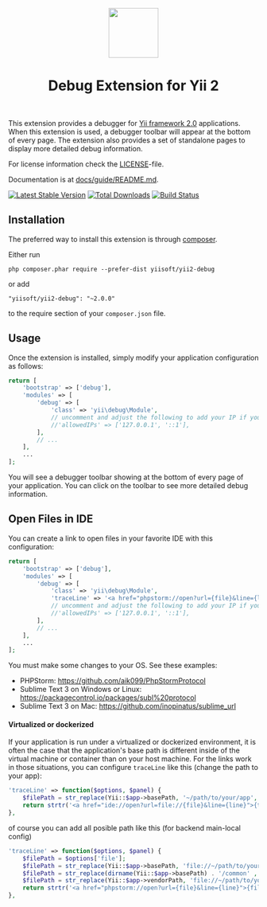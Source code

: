 <p align="center">
    <a href="https://github.com/yiisoft" target="_blank">
        <img src="https://avatars0.githubusercontent.com/u/993323" height="100px">
    </a>
    <h1 align="center">Debug Extension for Yii 2</h1>
    <br>
</p>

This extension provides a debugger for [Yii framework 2.0](http://www.yiiframework.com) applications. When this extension is used,
a debugger toolbar will appear at the bottom of every page. The extension also provides
a set of standalone pages to display more detailed debug information.

For license information check the [LICENSE](LICENSE.md)-file.

Documentation is at [docs/guide/README.md](docs/guide/README.md).

[![Latest Stable Version](https://poser.pugx.org/yiisoft/yii2-debug/v/stable.png)](https://packagist.org/packages/yiisoft/yii2-debug)
[![Total Downloads](https://poser.pugx.org/yiisoft/yii2-debug/downloads.png)](https://packagist.org/packages/yiisoft/yii2-debug)
[![Build Status](https://travis-ci.org/yiisoft/yii2-debug.svg?branch=master)](https://travis-ci.org/yiisoft/yii2-debug)


Installation
------------

The preferred way to install this extension is through [composer](http://getcomposer.org/download/).

Either run

```
php composer.phar require --prefer-dist yiisoft/yii2-debug
```

or add

```
"yiisoft/yii2-debug": "~2.0.0"
```

to the require section of your `composer.json` file.


Usage
-----

Once the extension is installed, simply modify your application configuration as follows:

```php
return [
    'bootstrap' => ['debug'],
    'modules' => [
        'debug' => [
            'class' => 'yii\debug\Module',
            // uncomment and adjust the following to add your IP if you are not connecting from localhost.
            //'allowedIPs' => ['127.0.0.1', '::1'],
        ],
        // ...
    ],
    ...
];
```

You will see a debugger toolbar showing at the bottom of every page of your application.
You can click on the toolbar to see more detailed debug information.


Open Files in IDE
-----

You can create a link to open files in your favorite IDE with this configuration:

```php
return [
    'bootstrap' => ['debug'],
    'modules' => [
        'debug' => [
            'class' => 'yii\debug\Module',
            'traceLine' => '<a href="phpstorm://open?url={file}&line={line}">{file}:{line}</a>',
            // uncomment and adjust the following to add your IP if you are not connecting from localhost.
            //'allowedIPs' => ['127.0.0.1', '::1'],
        ],
        // ...
    ],
    ...
];
```

You must make some changes to your OS. See these examples: 
 - PHPStorm: https://github.com/aik099/PhpStormProtocol
 - Sublime Text 3 on Windows or Linux: https://packagecontrol.io/packages/subl%20protocol
 - Sublime Text 3 on Mac: https://github.com/inopinatus/sublime_url

#### Virtualized or dockerized

If your application is run under a virtualized or dockerized environment, it is often the case that the application's base path is different inside of the virtual machine or container than on your host machine. For the links work in those situations, you can configure `traceLine` like this (change the path to your app):

```php
'traceLine' => function($options, $panel) {
    $filePath = str_replace(Yii::$app->basePath, '~/path/to/your/app', $options['file']);
    return strtr('<a href="ide://open?url=file://{file}&line={line}">{text}</a>', ['{file}' => $filePath]);
},
```
of course you can add all posible path like this (for backend main-local config)
```php
'traceLine' => function($options, $panel) {
    $filePath = $options['file'];
    $filePath = str_replace(Yii::$app->basePath, 'file://~/path/to/your/backend', $filePath);
    $filePath = str_replace(dirname(Yii::$app->basePath) . '/common' , 'file://~/path/to/your/common', $filePath);
    $filePath = str_replace(Yii::$app->vendorPath, 'file://~/path/to/your/vendor', $filePath);
    return strtr('<a href="phpstorm://open?url={file}&line={line}">{file}:{line}</a>', ['{file}' => $filePath]);
},
```
